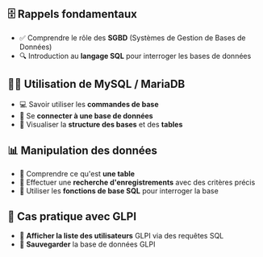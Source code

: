 ## **🗄️ Rappels fondamentaux**
- ✅ Comprendre le rôle des **SGBD** (Systèmes de Gestion de Bases de Données)
- 🔍 Introduction au **langage SQL** pour interroger les bases de données



## **🧑‍💻 Utilisation de MySQL / MariaDB**

- 💻 Savoir utiliser les **commandes de base**
- 🔐 Se **connecter à une base de données**
- 🧱 Visualiser la **structure des bases** et des **tables**



## **📊 Manipulation des données**

- 📁 Comprendre ce qu'est **une table**
- 🔎 Effectuer une **recherche d'enregistrements** avec des critères précis
- 🧮 Utiliser les **fonctions de base SQL** pour interroger la base


## **📃 Cas pratique avec GLPI**

- 👥 **Afficher la liste des utilisateurs** GLPI via des requêtes SQL
- 💾 **Sauvegarder** la base de données GLPI

